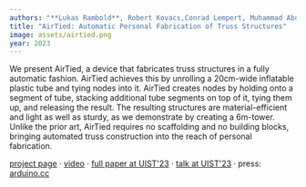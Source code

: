 ```yaml
---
authors: "**Lukas Rambold**, Robert Kovacs,Conrad Lempert, Muhammad Abdullah, Helena Lendowski, Lukas Fritzsche, Martin Taraz, and Patrick Baudisch"
title: "AirTied: Automatic Personal Fabrication of Truss Structures"
image: assets/airtied.png
year: 2023
---
```


We present AirTied, a device that fabricates truss structures in a fully automatic fashion. AirTied achieves this by unrolling a 20cm-wide inflatable plastic tube and tying nodes into it. AirTied creates nodes by holding onto a segment of tube, stacking additional tube segments on top of it, tying them up, and releasing the result. The resulting structures are material-efficient and light as well as sturdy, as we demonstrate by creating a 6m-tower. Unlike the prior art, AirTied requires no scaffolding and no building blocks, bringing automated truss construction into the reach of personal fabrication.


[project page](https://hpi.de/baudisch/projects/airtied.html) · [video](https://www.youtube.com/watch?v=old54MtTius) · [full paper at UIST'23](https://dl.acm.org/doi/10.1145/3586183.3606820) · [talk at UIST'23](https://www.youtube.com/watch?v=-nQ9wEVgUm0) · press: [arduino.cc](https://blog.arduino.cc/2023/11/06/this-machine-automatically-fabricates-inflatable-truss-structures/)
